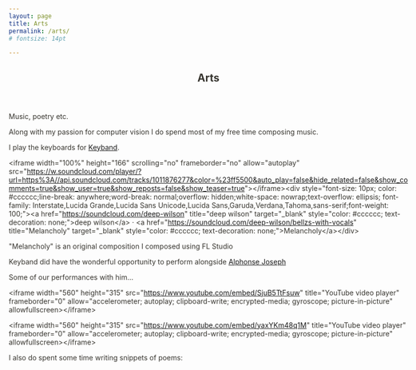 ```yaml
---
layout: page
title: Arts
permalink: /arts/
# fontsize: 14pt

---
```

<html><head><meta http-equiv="Content-Type" content="text/html; charset=utf-8"/><title>Arts </title><style>
/* cspell:disable-file */
/* webkit printing magic: print all background colors */
html {
	-webkit-print-color-adjust: exact;
}
* {
	box-sizing: border-box;
	-webkit-print-color-adjust: exact;
}

html,
body {
	margin: 0;
	padding: 0;
}
@media only screen {
	body {
		margin: 2em auto;
		max-width: 900px;
		color: rgb(55, 53, 47);
	}
}

body {
	line-height: 1.5;
	white-space: pre-wrap;
}

a,
a.visited {
	color: inherit;
	text-decoration: underline;
}

.pdf-relative-link-path {
	font-size: 80%;
	color: #444;
}

h1,
h2,
h3 {
	letter-spacing: -0.01em;
	line-height: 1.2;
	font-weight: 600;
	margin-bottom: 0;
}

.page-title {
	font-size: 2.5rem;
	font-weight: 700;
	margin-top: 0;
	margin-bottom: 0.75em;
}

h1 {
	font-size: 1.875rem;
	margin-top: 1.875rem;
}

h2 {
	font-size: 1.5rem;
	margin-top: 1.5rem;
}

h3 {
	font-size: 1.25rem;
	margin-top: 1.25rem;
}

.source {
	border: 1px solid #ddd;
	border-radius: 3px;
	padding: 1.5em;
	word-break: break-all;
}

.callout {
	border-radius: 3px;
	padding: 1rem;
}

figure {
	margin: 1.25em 0;
	page-break-inside: avoid;
}

figcaption {
	opacity: 0.5;
	font-size: 85%;
	margin-top: 0.5em;
}

mark {
	background-color: transparent;
}

.indented {
	padding-left: 1.5em;
}

hr {
	background: transparent;
	display: block;
	width: 100%;
	height: 1px;
	visibility: visible;
	border: none;
	border-bottom: 1px solid rgba(55, 53, 47, 0.09);
}

img {
	max-width: 100%;
}

@media only print {
	img {
		max-height: 100vh;
		object-fit: contain;
	}
}

@page {
	margin: 1in;
}

.collection-content {
	font-size: 0.875rem;
}

.column-list {
	display: flex;
	justify-content: space-between;
}

.column {
	padding: 0 1em;
}

.column:first-child {
	padding-left: 0;
}

.column:last-child {
	padding-right: 0;
}

.table_of_contents-item {
	display: block;
	font-size: 0.875rem;
	line-height: 1.3;
	padding: 0.125rem;
}

.table_of_contents-indent-1 {
	margin-left: 1.5rem;
}

.table_of_contents-indent-2 {
	margin-left: 3rem;
}

.table_of_contents-indent-3 {
	margin-left: 4.5rem;
}

.table_of_contents-link {
	text-decoration: none;
	opacity: 0.7;
	border-bottom: 1px solid rgba(55, 53, 47, 0.18);
}

table,
th,
td {
	border: 1px solid rgba(55, 53, 47, 0.09);
	border-collapse: collapse;
}

table {
	border-left: none;
	border-right: none;
}

th,
td {
	font-weight: normal;
	padding: 0.25em 0.5em;
	line-height: 1.5;
	min-height: 1.5em;
	text-align: left;
}

th {
	color: rgba(55, 53, 47, 0.6);
}

ol,
ul {
	margin: 0;
	margin-block-start: 0.6em;
	margin-block-end: 0.6em;
}

li > ol:first-child,
li > ul:first-child {
	margin-block-start: 0.6em;
}

ul > li {
	list-style: disc;
}

ul.to-do-list {
	text-indent: -1.7em;
}

ul.to-do-list > li {
	list-style: none;
}

.to-do-children-checked {
	text-decoration: line-through;
	opacity: 0.375;
}

ul.toggle > li {
	list-style: none;
}

ul {
	padding-inline-start: 1.7em;
}

ul > li {
	padding-left: 0.1em;
}

ol {
	padding-inline-start: 1.6em;
}

ol > li {
	padding-left: 0.2em;
}

.mono ol {
	padding-inline-start: 2em;
}

.mono ol > li {
	text-indent: -0.4em;
}

.toggle {
	padding-inline-start: 0em;
	list-style-type: none;
}

/* Indent toggle children */
.toggle > li > details {
	padding-left: 1.7em;
}

.toggle > li > details > summary {
	margin-left: -1.1em;
}

.selected-value {
	display: inline-block;
	padding: 0 0.5em;
	background: rgba(206, 205, 202, 0.5);
	border-radius: 3px;
	margin-right: 0.5em;
	margin-top: 0.3em;
	margin-bottom: 0.3em;
	white-space: nowrap;
}

.collection-title {
	display: inline-block;
	margin-right: 1em;
}

time {
	opacity: 0.5;
}

.icon {
	display: inline-block;
	max-width: 1.2em;
	max-height: 1.2em;
	text-decoration: none;
	vertical-align: text-bottom;
	margin-right: 0.5em;
}

img.icon {
	border-radius: 3px;
}

.user-icon {
	width: 1.5em;
	height: 1.5em;
	border-radius: 100%;
	margin-right: 0.5rem;
}

.user-icon-inner {
	font-size: 0.8em;
}

.text-icon {
	border: 1px solid #000;
	text-align: center;
}

.page-cover-image {
	display: block;
	object-fit: cover;
	width: 100%;
	height: 30vh;
}

.page-header-icon {
	font-size: 3rem;
	margin-bottom: 1rem;
}

.page-header-icon-with-cover {
	margin-top: -0.72em;
	margin-left: 0.07em;
}

.page-header-icon img {
	border-radius: 3px;
}

.link-to-page {
	margin: 1em 0;
	padding: 0;
	border: none;
	font-weight: 500;
}

p > .user {
	opacity: 0.5;
}

td > .user,
td > time {
	white-space: nowrap;
}

input[type="checkbox"] {
	transform: scale(1.5);
	margin-right: 0.6em;
	vertical-align: middle;
}

p {
	margin-top: 0.5em;
	margin-bottom: 0.5em;
}

.image {
	border: none;
	margin: 1.5em 0;
	padding: 0;
	border-radius: 0;
	text-align: center;
}

.code,
code {
	background: rgba(135, 131, 120, 0.15);
	border-radius: 3px;
	padding: 0.2em 0.4em;
	border-radius: 3px;
	font-size: 85%;
	tab-size: 2;
}

code {
	color: #eb5757;
}

.code {
	padding: 1.5em 1em;
}

.code-wrap {
	white-space: pre-wrap;
	word-break: break-all;
}

.code > code {
	background: none;
	padding: 0;
	font-size: 100%;
	color: inherit;
}

blockquote {
	font-size: 1.25em;
	margin: 1em 0;
	padding-left: 1em;
	border-left: 3px solid rgb(55, 53, 47);
}

.bookmark {
	text-decoration: none;
	max-height: 8em;
	padding: 0;
	display: flex;
	width: 100%;
	align-items: stretch;
}

.bookmark-title {
	font-size: 0.85em;
	overflow: hidden;
	text-overflow: ellipsis;
	height: 1.75em;
	white-space: nowrap;
}

.bookmark-text {
	display: flex;
	flex-direction: column;
}

.bookmark-info {
	flex: 4 1 180px;
	padding: 12px 14px 14px;
	display: flex;
	flex-direction: column;
	justify-content: space-between;
}

.bookmark-image {
	width: 33%;
	flex: 1 1 180px;
	display: block;
	position: relative;
	object-fit: cover;
	border-radius: 1px;
}

.bookmark-description {
	color: rgba(55, 53, 47, 0.6);
	font-size: 0.75em;
	overflow: hidden;
	max-height: 4.5em;
	word-break: break-word;
}

.bookmark-href {
	font-size: 0.75em;
	margin-top: 0.25em;
}

.sans { font-family: ui-sans-serif, -apple-system, BlinkMacSystemFont, "Segoe UI", Helvetica, "Apple Color Emoji", Arial, sans-serif, "Segoe UI Emoji", "Segoe UI Symbol"; }
.code { font-family: "SFMono-Regular", Menlo, Consolas, "PT Mono", "Liberation Mono", Courier, monospace; }
.serif { font-family: Lyon-Text, Georgia, ui-serif, serif; }
.mono { font-family: iawriter-mono, Nitti, Menlo, Courier, monospace; }
.pdf .sans { font-family: Inter, ui-sans-serif, -apple-system, BlinkMacSystemFont, "Segoe UI", Helvetica, "Apple Color Emoji", Arial, sans-serif, "Segoe UI Emoji", "Segoe UI Symbol", 'Twemoji', 'Noto Color Emoji', 'Noto Sans CJK JP'; }
.pdf:lang(zh-CN) .sans { font-family: Inter, ui-sans-serif, -apple-system, BlinkMacSystemFont, "Segoe UI", Helvetica, "Apple Color Emoji", Arial, sans-serif, "Segoe UI Emoji", "Segoe UI Symbol", 'Twemoji', 'Noto Color Emoji', 'Noto Sans CJK SC'; }
.pdf:lang(zh-TW) .sans { font-family: Inter, ui-sans-serif, -apple-system, BlinkMacSystemFont, "Segoe UI", Helvetica, "Apple Color Emoji", Arial, sans-serif, "Segoe UI Emoji", "Segoe UI Symbol", 'Twemoji', 'Noto Color Emoji', 'Noto Sans CJK TC'; }
.pdf:lang(ko-KR) .sans { font-family: Inter, ui-sans-serif, -apple-system, BlinkMacSystemFont, "Segoe UI", Helvetica, "Apple Color Emoji", Arial, sans-serif, "Segoe UI Emoji", "Segoe UI Symbol", 'Twemoji', 'Noto Color Emoji', 'Noto Sans CJK KR'; }
.pdf .code { font-family: Source Code Pro, "SFMono-Regular", Menlo, Consolas, "PT Mono", "Liberation Mono", Courier, monospace, 'Twemoji', 'Noto Color Emoji', 'Noto Sans Mono CJK JP'; }
.pdf:lang(zh-CN) .code { font-family: Source Code Pro, "SFMono-Regular", Menlo, Consolas, "PT Mono", "Liberation Mono", Courier, monospace, 'Twemoji', 'Noto Color Emoji', 'Noto Sans Mono CJK SC'; }
.pdf:lang(zh-TW) .code { font-family: Source Code Pro, "SFMono-Regular", Menlo, Consolas, "PT Mono", "Liberation Mono", Courier, monospace, 'Twemoji', 'Noto Color Emoji', 'Noto Sans Mono CJK TC'; }
.pdf:lang(ko-KR) .code { font-family: Source Code Pro, "SFMono-Regular", Menlo, Consolas, "PT Mono", "Liberation Mono", Courier, monospace, 'Twemoji', 'Noto Color Emoji', 'Noto Sans Mono CJK KR'; }
.pdf .serif { font-family: PT Serif, Lyon-Text, Georgia, ui-serif, serif, 'Twemoji', 'Noto Color Emoji', 'Noto Serif CJK JP'; }
.pdf:lang(zh-CN) .serif { font-family: PT Serif, Lyon-Text, Georgia, ui-serif, serif, 'Twemoji', 'Noto Color Emoji', 'Noto Serif CJK SC'; }
.pdf:lang(zh-TW) .serif { font-family: PT Serif, Lyon-Text, Georgia, ui-serif, serif, 'Twemoji', 'Noto Color Emoji', 'Noto Serif CJK TC'; }
.pdf:lang(ko-KR) .serif { font-family: PT Serif, Lyon-Text, Georgia, ui-serif, serif, 'Twemoji', 'Noto Color Emoji', 'Noto Serif CJK KR'; }
.pdf .mono { font-family: PT Mono, iawriter-mono, Nitti, Menlo, Courier, monospace, 'Twemoji', 'Noto Color Emoji', 'Noto Sans Mono CJK JP'; }
.pdf:lang(zh-CN) .mono { font-family: PT Mono, iawriter-mono, Nitti, Menlo, Courier, monospace, 'Twemoji', 'Noto Color Emoji', 'Noto Sans Mono CJK SC'; }
.pdf:lang(zh-TW) .mono { font-family: PT Mono, iawriter-mono, Nitti, Menlo, Courier, monospace, 'Twemoji', 'Noto Color Emoji', 'Noto Sans Mono CJK TC'; }
.pdf:lang(ko-KR) .mono { font-family: PT Mono, iawriter-mono, Nitti, Menlo, Courier, monospace, 'Twemoji', 'Noto Color Emoji', 'Noto Sans Mono CJK KR'; }
.highlight-default {
}
.highlight-gray {
	color: rgb(155,154,151);
}
.highlight-brown {
	color: rgb(100,71,58);
}
.highlight-orange {
	color: rgb(217,115,13);
}
.highlight-yellow {
	color: rgb(223,171,1);
}
.highlight-teal {
	color: rgb(15,123,108);
}
.highlight-blue {
	color: rgb(11,110,153);
}
.highlight-purple {
	color: rgb(105,64,165);
}
.highlight-pink {
	color: rgb(173,26,114);
}
.highlight-red {
	color: rgb(224,62,62);
}
.highlight-gray_background {
	background: rgb(235,236,237);
}
.highlight-brown_background {
	background: rgb(233,229,227);
}
.highlight-orange_background {
	background: rgb(250,235,221);
}
.highlight-yellow_background {
	background: rgb(251,243,219);
}
.highlight-teal_background {
	background: rgb(221,237,234);
}
.highlight-blue_background {
	background: rgb(221,235,241);
}
.highlight-purple_background {
	background: rgb(234,228,242);
}
.highlight-pink_background {
	background: rgb(244,223,235);
}
.highlight-red_background {
	background: rgb(251,228,228);
}
.block-color-default {
	color: inherit;
	fill: inherit;
}
.block-color-gray {
	color: rgba(55, 53, 47, 0.6);
	fill: rgba(55, 53, 47, 0.6);
}
.block-color-brown {
	color: rgb(100,71,58);
	fill: rgb(100,71,58);
}
.block-color-orange {
	color: rgb(217,115,13);
	fill: rgb(217,115,13);
}
.block-color-yellow {
	color: rgb(223,171,1);
	fill: rgb(223,171,1);
}
.block-color-teal {
	color: rgb(15,123,108);
	fill: rgb(15,123,108);
}
.block-color-blue {
	color: rgb(11,110,153);
	fill: rgb(11,110,153);
}
.block-color-purple {
	color: rgb(105,64,165);
	fill: rgb(105,64,165);
}
.block-color-pink {
	color: rgb(173,26,114);
	fill: rgb(173,26,114);
}
.block-color-red {
	color: rgb(224,62,62);
	fill: rgb(224,62,62);
}
.block-color-gray_background {
	background: rgb(235,236,237);
}
.block-color-brown_background {
	background: rgb(233,229,227);
}
.block-color-orange_background {
	background: rgb(250,235,221);
}
.block-color-yellow_background {
	background: rgb(251,243,219);
}
.block-color-teal_background {
	background: rgb(221,237,234);
}
.block-color-blue_background {
	background: rgb(221,235,241);
}
.block-color-purple_background {
	background: rgb(234,228,242);
}
.block-color-pink_background {
	background: rgb(244,223,235);
}
.block-color-red_background {
	background: rgb(251,228,228);
}
.select-value-color-default { background-color: rgba(206,205,202,0.5); }
.select-value-color-gray { background-color: rgba(155,154,151, 0.4); }
.select-value-color-brown { background-color: rgba(140,46,0,0.2); }
.select-value-color-orange { background-color: rgba(245,93,0,0.2); }
.select-value-color-yellow { background-color: rgba(233,168,0,0.2); }
.select-value-color-green { background-color: rgba(0,135,107,0.2); }
.select-value-color-blue { background-color: rgba(0,120,223,0.2); }
.select-value-color-purple { background-color: rgba(103,36,222,0.2); }
.select-value-color-pink { background-color: rgba(221,0,129,0.2); }
.select-value-color-red { background-color: rgba(255,0,26,0.2); }

.checkbox {
	display: inline-flex;
	vertical-align: text-bottom;
	width: 16;
	height: 16;
	background-size: 16px;
	margin-left: 2px;
	margin-right: 5px;
}

.checkbox-on {
	background-image: url("data:image/svg+xml;charset=UTF-8,%3Csvg%20width%3D%2216%22%20height%3D%2216%22%20viewBox%3D%220%200%2016%2016%22%20fill%3D%22none%22%20xmlns%3D%22http%3A%2F%2Fwww.w3.org%2F2000%2Fsvg%22%3E%0A%3Crect%20width%3D%2216%22%20height%3D%2216%22%20fill%3D%22%2358A9D7%22%2F%3E%0A%3Cpath%20d%3D%22M6.71429%2012.2852L14%204.9995L12.7143%203.71436L6.71429%209.71378L3.28571%206.2831L2%207.57092L6.71429%2012.2852Z%22%20fill%3D%22white%22%2F%3E%0A%3C%2Fsvg%3E");
}

.checkbox-off {
	background-image: url("data:image/svg+xml;charset=UTF-8,%3Csvg%20width%3D%2216%22%20height%3D%2216%22%20viewBox%3D%220%200%2016%2016%22%20fill%3D%22none%22%20xmlns%3D%22http%3A%2F%2Fwww.w3.org%2F2000%2Fsvg%22%3E%0A%3Crect%20x%3D%220.75%22%20y%3D%220.75%22%20width%3D%2214.5%22%20height%3D%2214.5%22%20fill%3D%22white%22%20stroke%3D%22%2336352F%22%20stroke-width%3D%221.5%22%2F%3E%0A%3C%2Fsvg%3E");
}
	
</style></head><body><article id="248aba68-3822-4b9c-bfff-f4a4b3f2949c" class="page sans"><header><h1 class="page-title">Arts </h1></header><div class="page-body"><p id="f7036501-e4b9-4c76-9ccd-0e8cf76826bd" class="">Music, poetry etc.</p><p id="50bf86ed-fccd-44c2-9f01-da1e4b74c1a3" class="">
</p><p id="85775110-768c-43aa-ab8c-ce21bc1d4dd8" class="">Along with my passion for computer vision I do spend most of my free time composing music. </p><p id="345183ff-b5db-4ff6-b9b4-cce54b4837fe" class="">I play the keyboards for <a href="https://www.youtube.com/channel/UCd0RBs6FM0Vvvvy1C_t_4GQ">Keyband</a>.</p><p id="a992e0a0-1de7-4013-a293-5f82631252fb" class="">
</p><p id="d61ea21f-4060-4474-83fb-e12e1bece63d" class="">
</p><p id="ee2ab2c9-7164-4771-8cc3-078e58fa7e00" class="">&lt;iframe width=&quot;100%&quot; height=&quot;166&quot; scrolling=&quot;no&quot; frameborder=&quot;no&quot; allow=&quot;autoplay&quot; src=&quot;<a href="https://w.soundcloud.com/player/?url=https%3A//api.soundcloud.com/tracks/1011876277&amp;color=%23ff5500&amp;auto_play=false&amp;hide_related=false&amp;show_comments=true&amp;show_user=true&amp;show_reposts=false&amp;show_teaser=true">https://w.soundcloud.com/player/?url=https%3A//api.soundcloud.com/tracks/1011876277&amp;color=%23ff5500&amp;auto_play=false&amp;hide_related=false&amp;show_comments=true&amp;show_user=true&amp;show_reposts=false&amp;show_teaser=true</a>&quot;&gt;&lt;/iframe&gt;&lt;div style=&quot;font-size: 10px; color: #cccccc;line-break: anywhere;word-break: normal;overflow: hidden;white-space: nowrap;text-overflow: ellipsis; font-family: Interstate,Lucida Grande,Lucida Sans Unicode,Lucida Sans,Garuda,Verdana,Tahoma,sans-serif;font-weight: 100;&quot;&gt;&lt;a href=&quot;<a href="https://soundcloud.com/deep-wilson">https://soundcloud.com/deep-wilson</a>&quot; title=&quot;deep wilson&quot; target=&quot;_blank&quot; style=&quot;color: #cccccc; text-decoration: none;&quot;&gt;deep wilson&lt;/a&gt; · &lt;a href=&quot;<a href="https://soundcloud.com/deep-wilson/bellzs-with-vocals">https://soundcloud.com/deep-wilson/bellzs-with-vocals</a>&quot; title=&quot;Melancholy&quot; target=&quot;_blank&quot; style=&quot;color: #cccccc; text-decoration: none;&quot;&gt;Melancholy&lt;/a&gt;&lt;/div&gt;</p><p id="96ee4899-b8e2-4312-b671-a596ba6be204" class="">&quot;Melancholy&quot; is an original composition I composed using FL Studio</p><p id="d22664bb-2ca2-42ed-8d16-069bbae158a1" class="">
</p><p id="fb3d86f4-3828-4cc5-918f-fa384cf9f130" class="">
</p><p id="9623feb4-49e1-47a8-8fae-c653b85f4a77" class="">Keyband did have the wonderful opportunity to perform alongside <a href="https://en.wikipedia.org/wiki/Alphons_Joseph">Alphonse Joseph</a></p><p id="02bf6d14-b816-473b-923e-ba6abbfdcd6a" class="">Some of our performances with him...</p><p id="80f676da-d970-48e6-9b36-7264e4102066" class="">&lt;iframe width=&quot;560&quot; height=&quot;315&quot; src=&quot;<a href="https://www.youtube.com/embed/SjuB5TtFsuw">https://www.youtube.com/embed/SjuB5TtFsuw</a>&quot; title=&quot;YouTube video player&quot; frameborder=&quot;0&quot; allow=&quot;accelerometer; autoplay; clipboard-write; encrypted-media; gyroscope; picture-in-picture&quot; allowfullscreen&gt;&lt;/iframe&gt;</p><p id="aac0ebaf-cb0f-4d8f-8faa-2011340ef456" class="">
</p><p id="b3ea8ba0-21dd-494e-8c75-f6312313c279" class="">&lt;iframe width=&quot;560&quot; height=&quot;315&quot; src=&quot;<a href="https://www.youtube.com/embed/yaxYKm48q1M">https://www.youtube.com/embed/yaxYKm48q1M</a>&quot; title=&quot;YouTube video player&quot; frameborder=&quot;0&quot; allow=&quot;accelerometer; autoplay; clipboard-write; encrypted-media; gyroscope; picture-in-picture&quot; allowfullscreen&gt;&lt;/iframe&gt;</p><p id="63c9f987-43ca-4027-ae6c-cc08b57a03ec" class="">
</p><p id="ecf3283a-34bf-460b-81de-a330f70314a3" class="">I also do spent some time writing snippets of poems:</p><p id="66fb6da6-d932-4e03-8e9b-1bdeeafaa46e" class="">
</p></div></article></body></html>